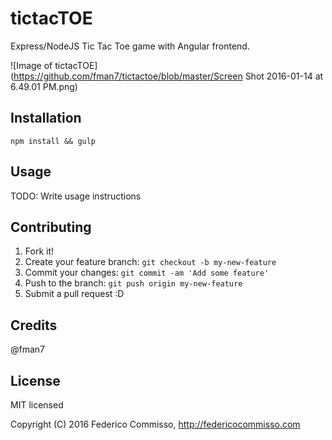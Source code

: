 # tictacTOE

Express/NodeJS Tic Tac Toe game with Angular frontend.

![Image of tictacTOE](https://github.com/fman7/tictactoe/blob/master/Screen Shot 2016-01-14 at 6.49.01 PM.png)

## Installation

`npm install && gulp`

## Usage

TODO: Write usage instructions

## Contributing

1. Fork it!
2. Create your feature branch: `git checkout -b my-new-feature`
3. Commit your changes: `git commit -am 'Add some feature'`
4. Push to the branch: `git push origin my-new-feature`
5. Submit a pull request :D

## Credits

@fman7

## License

MIT licensed

Copyright (C) 2016 Federico Commisso, http://federicocommisso.com